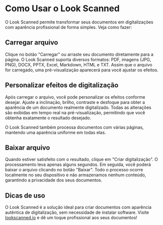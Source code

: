 # Como Usar o Look Scanned

O Look Scanned permite transformar seus documentos em digitalizações com aparência profissional de forma simples. Veja como fazer:

## Carregar arquivo

Clique no botão "Carregar" ou arraste seu documento diretamente para a página. O Look Scanned suporta diversos formatos: PDF, imagens (JPG, PNG), DOCX, PPTX, Excel, Markdown, HTML e TXT. Assim que o arquivo for carregado, uma pré-visualização aparecerá para você ajustar os efeitos.

## Personalizar efeitos de digitalização

Após carregar o arquivo, você pode personalizar os efeitos conforme desejar. Ajuste a inclinação, brilho, contraste e desfoque para obter a aparência de um documento realmente digitalizado. Todas as alterações são exibidas em tempo real na pré-visualização, permitindo que você obtenha exatamente o resultado desejado.

O Look Scanned também processa documentos com várias páginas, mantendo uma aparência uniforme em todas elas.

## Baixar arquivo

Quando estiver satisfeito com o resultado, clique em "Criar digitalização". O processamento leva apenas alguns segundos. Em seguida, você poderá baixar o arquivo clicando no botão "Baixar". Todo o processo ocorre localmente no seu dispositivo e não armazenamos nenhum conteúdo, garantindo a privacidade dos seus documentos.

## Dicas de uso

O Look Scanned é a solução ideal para criar documentos com aparência autêntica de digitalização, sem necessidade de instalar software. Visite [lookscanned.io](https://lookscanned.io) e dê um toque profissional aos seus documentos!
